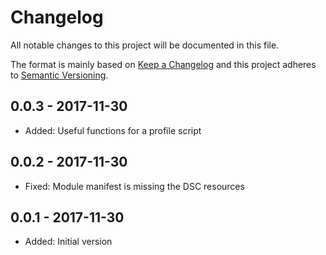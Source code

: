 # Changelog

All notable changes to this project will be documented in this file.

The format is mainly based on [Keep a Changelog](http://keepachangelog.com/)
and this project adheres to [Semantic Versioning](http://semver.org/).


## 0.0.3 - 2017-11-30

* Added: Useful functions for a profile script


## 0.0.2 - 2017-11-30

* Fixed: Module manifest is missing the DSC resources


## 0.0.1 - 2017-11-30

* Added: Initial version
